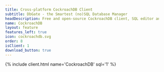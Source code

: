 ```yaml
---
title: Cross-platform CockroachDB Client
subtitle: DbGate - the Smartest (no)SQL Database Manager
headDescription: Free and open-source CockroachDB client, SQL editor and database manager. Desktop app in Linux, Windows, MacOS and web app in Docker.
name: CockroachDB
layout: feature
features_left: true
icon: cockroachdb.svg
order: 8
isClient: 1
download_button: true
---
```


{% include client.html name='CockroachDB' sql='1' %}
